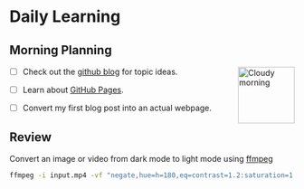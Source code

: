 # Daily Learning

## Morning Planning

<img alt="Cloudy morning" src="https://octodex.github.com/images/cloud.jpg" width="100" align="right">

- [ ]  Check out the [github blog](https://github.blog/) for topic ideas.
- [ ]  Learn about [GitHub Pages](https://skills.github.com/#first-day-on-github).
- [ ]  Convert my first blog post into an actual webpage.



## Review

Convert an image or video from dark mode to light mode using [ffmpeg](https://www.ffmpeg.org)

```bash
ffmpeg -i input.mp4 -vf "negate,hue=h=180,eq=contrast=1.2:saturation=1.1" output.mp4
```
